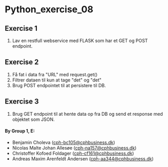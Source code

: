 # Python_exercise_08


## Exercise 1
  1) Lav en restfull webservice med FLASK som har et GET og POST endpoint.

## Exercise 2
1) Få fat i data fra "URL" med request.get()  
2) Filtrer dataen til kun at tage "det" og "det"
3) Brug POST endpointet til at persistere til DB.

## Exercise 3
1) Brug GET endpoint til at hente data op fra DB og send et response med objektet som JSON. 


#### By Group 1, E:

- Benjamin Choleva ([cph-bc105@cphbusiness.dk](mailto:cph-bc105@cphbusiness.dk))
- Nicolas Malte Johan Allesøe ([cph-na157@cphbusiness.dk](mailto:cph-na157@cphbusiness.dk))
- Christoffer Kofoed Foldager ([cph-cf161@cphbusiness.dk](mailto:cph-cf161@cphbusiness.dk))
- Andreas Maxim Arenfeldt Andersen ([cph-aa344@cphbusiness.dk](mailto:cph-aa344@cphbusiness.dk))
